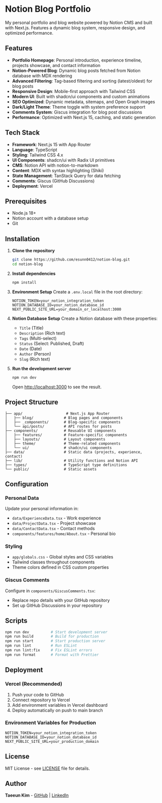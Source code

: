 # Notion Blog Portfolio

My personal portfolio and blog website powered by Notion CMS and built with Next.js. Features a dynamic blog system, responsive design, and optimized performance.

## Features

- **Portfolio Homepage**: Personal introduction, experience timeline, projects showcase, and contact information
- **Notion-Powered Blog**: Dynamic blog posts fetched from Notion database with MDX rendering
- **Advanced Filtering**: Tag-based filtering and sorting (latest/oldest) for blog posts
- **Responsive Design**: Mobile-first approach with Tailwind CSS
- **Modern UI**: Built with shadcn/ui components and custom animations
- **SEO Optimized**: Dynamic metadata, sitemaps, and Open Graph images
- **Dark/Light Theme**: Theme toggle with system preference support
- **Comments System**: Giscus integration for blog post discussions
- **Performance**: Optimized with Next.js 15, caching, and static generation

## Tech Stack

- **Framework**: Next.js 15 with App Router
- **Language**: TypeScript
- **Styling**: Tailwind CSS 4.x
- **UI Components**: shadcn/ui with Radix UI primitives
- **CMS**: Notion API with notion-to-markdown
- **Content**: MDX with syntax highlighting (Shiki)
- **State Management**: TanStack Query for data fetching
- **Comments**: Giscus (GitHub Discussions)
- **Deployment**: Vercel

## Prerequisites

- Node.js 18+
- Notion account with a database setup
- Git

## Installation

1. **Clone the repository**

   ```bash
   git clone https://github.com/esunn0412/notion-blog.git
   cd notion-blog
   ```

2. **Install dependencies**

   ```bash
   npm install
   ```

3. **Environment Setup**
   Create a `.env.local` file in the root directory:

   ```env
   NOTION_TOKEN=your_notion_integration_token
   NOTION_DATABASE_ID=your_notion_database_id
   NEXT_PUBLIC_SITE_URL=your_domain_or_localhost:3000
   ```

4. **Notion Database Setup**
   Create a Notion database with these properties:

   - `Title` (Title)
   - `Description` (Rich text)
   - `Tags` (Multi-select)
   - `Status` (Select: Published, Draft)
   - `Date` (Date)
   - `Author` (Person)
   - `Slug` (Rich text)

5. **Run the development server**

   ```bash
   npm run dev
   ```

   Open [http://localhost:3000](http://localhost:3000) to see the result.

## Project Structure

```
├── app/                    # Next.js App Router
│   ├── blog/              # Blog pages and components
│   ├── _components/       # Blog-specific components
│   └── api/posts/         # API routes for posts
├── components/            # Reusable UI components
│   ├── features/          # Feature-specific components
│   ├── layouts/           # Layout components
│   ├── theme/             # Theme-related components
│   └── ui/                # shadcn/ui components
├── data/                  # Static data (projects, experience, contact)
├── lib/                   # Utility functions and Notion API
├── types/                 # TypeScript type definitions
└── public/                # Static assets
```

## Configuration

### Personal Data

Update your personal information in:

- `data/ExperienceData.tsx` - Work experience
- `data/ProjectData.tsx` - Project showcase
- `data/ContactData.tsx` - Contact methods
- `components/features/home/About.tsx` - Personal bio

### Styling

- `app/globals.css` - Global styles and CSS variables
- Tailwind classes throughout components
- Theme colors defined in CSS custom properties

### Giscus Comments

Configure in `components/GiscusComments.tsx`:

- Replace repo details with your GitHub repository
- Set up GitHub Discussions in your repository

## Scripts

```bash
npm run dev          # Start development server
npm run build        # Build for production
npm run start        # Start production server
npm run lint         # Run ESLint
npm run lint:fix     # Fix ESLint errors
npm run format       # Format with Prettier
```

## Deployment

### Vercel (Recommended)

1. Push your code to GitHub
2. Connect repository to Vercel
3. Add environment variables in Vercel dashboard
4. Deploy automatically on push to main branch

### Environment Variables for Production

```env
NOTION_TOKEN=your_notion_integration_token
NOTION_DATABASE_ID=your_notion_database_id
NEXT_PUBLIC_SITE_URL=your_production_domain
```

## License

MIT License - see [LICENSE](LICENSE) file for details.

## Author

**Taeeun Kim** - [GitHub](https://github.com/esunn0412) | [LinkedIn](https://www.linkedin.com/in/taeeunnkim/)
